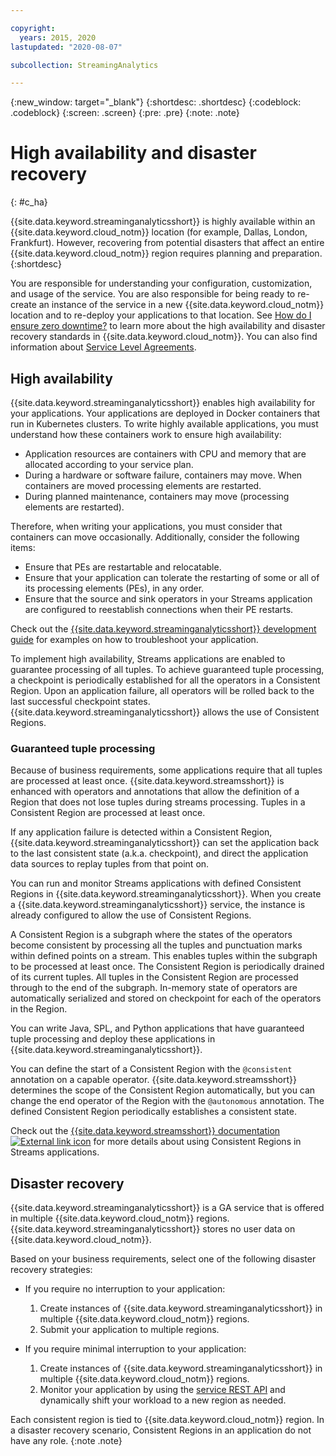 ```yaml
---

copyright:
  years: 2015, 2020
lastupdated: "2020-08-07"

subcollection: StreamingAnalytics

---
```


<!-- Attribute definitions -->
{:new_window: target="_blank"}
{:shortdesc: .shortdesc}
{:codeblock: .codeblock}
{:screen: .screen}
{:pre: .pre}
{:note: .note}

# High availability and disaster recovery
{: #c_ha}

{{site.data.keyword.streaminganalyticsshort}} is highly available within an {{site.data.keyword.cloud_notm}} location (for example, Dallas, London, Frankfurt). However, recovering from potential disasters that affect an entire {{site.data.keyword.cloud_notm}} region requires planning and preparation.
{:shortdesc}


You are responsible for understanding your configuration, customization, and usage of the service. You are also responsible for being ready to re-create an instance of the service in a new {{site.data.keyword.cloud_notm}} location and to re-deploy your applications to that location. See [How do I ensure zero downtime?](/docs/overview?topic=overview-zero-downtime#zero-downtime) to learn more about the high availability and disaster recovery standards in {{site.data.keyword.cloud_notm}}. You can also find information about [Service Level Agreements](/docs/overview?topic=overview-zero-downtime#zero-downtime#SLAs).

## High availability

{{site.data.keyword.streaminganalyticsshort}} enables high availability for your applications. Your applications are deployed in Docker containers that run in Kubernetes clusters. To write highly available applications, you must understand how these containers work to ensure high availability:

* Application resources are containers with CPU and memory that are allocated according to your service plan.
* During a hardware or software failure, containers may move. When containers are moved processing elements are restarted.
* During planned maintenance, containers may move (processing elements are restarted).

Therefore, when writing your applications, you must consider that containers can move occasionally. Additionally, consider the following items:
* Ensure that PEs are restartable and relocatable.
* Ensure that your application can tolerate the restarting of some or all of its processing elements (PEs), in any order.
* Ensure that the source and sink operators in your Streams application are configured to reestablish connections when their PE restarts.

Check out the [{{site.data.keyword.streaminganalyticsshort}} development guide](/docs/StreamingAnalytics?topic=StreamingAnalytics-development_guide#troubleshooting) for examples on how to troubleshoot your application.

To implement high availability, Streams applications are enabled to guarantee processing of all tuples. To achieve guaranteed tuple processing, a checkpoint is periodically established for all the operators in a Consistent Region. Upon an application failure, all operators will be rolled back to the last successful checkpoint states.
{{site.data.keyword.streaminganalyticsshort}} allows the use of Consistent Regions.

### Guaranteed tuple processing

Because of business requirements, some applications require that all tuples are processed at least once. {{site.data.keyword.streamsshort}} is enhanced with operators and annotations that allow the definition of a Region that does not lose tuples during streams processing. Tuples in a Consistent Region are processed at least once.

If any application failure is detected within a Consistent Region, {{site.data.keyword.streaminganalyticsshort}} can set the application back to the last consistent state (a.k.a. checkpoint), and direct the application data sources to replay tuples from that point on.

You can run and monitor Streams applications with defined Consistent Regions in {{site.data.keyword.streaminganalyticsshort}}. When you create a {{site.data.keyword.streaminganalyticsshort}} service, the instance is already configured to allow the use of Consistent Regions.

A Consistent Region is a subgraph where the states of the operators become consistent by processing all the tuples and punctuation marks within defined points on a stream. This enables tuples within the subgraph to be processed at least once. The Consistent Region is periodically drained of its current tuples. All tuples in the Consistent Region are processed through to the end of the subgraph. In-memory state of operators are automatically serialized and stored on checkpoint for each of the operators in the Region.

You can write Java, SPL, and Python applications that have guaranteed tuple processing and deploy these applications in {{site.data.keyword.streaminganalyticsshort}}.

You can define the start of a Consistent Region with the `@consistent` annotation on a capable operator. {{site.data.keyword.streamsshort}} determines the scope of the Consistent Region automatically, but you can change the end operator of the Region with the `@autonomous` annotation. The defined Consistent Region periodically establishes a consistent state.

Check out the [{{site.data.keyword.streamsshort}} documentation ![External link icon](../../icons/launch-glyph.svg "External link icon")](https://www.ibm.com/support/knowledgecenter/SSCRJU_4.3.0/com.ibm.streams.dev.doc/doc/consistentregions.html) for more details about using Consistent Regions in Streams applications.

## Disaster recovery

{{site.data.keyword.streaminganalyticsshort}} is a GA service that is offered in multiple {{site.data.keyword.cloud_notm}} regions. {{site.data.keyword.streaminganalyticsshort}} stores no user data on {{site.data.keyword.cloud_notm}}.

Based on your business requirements, select one of the following disaster recovery strategies:

* If you require no interruption to your application:
    1. Create instances of {{site.data.keyword.streaminganalyticsshort}} in multiple {{site.data.keyword.cloud_notm}} regions.
    2. Submit your application to multiple regions.


* If you require minimal interruption to your application:
    1. Create instances of {{site.data.keyword.streaminganalyticsshort}} in multiple {{site.data.keyword.cloud_notm}} regions.
    2. Monitor your application by using the [service REST API](https://ibm.co/2Gt9mB6) and dynamically shift your workload to a new region as needed.

Each consistent region is tied to {{site.data.keyword.cloud_notm}} region. In a disaster recovery scenario, Consistent Regions in an application do not have any role.
{:note .note}

